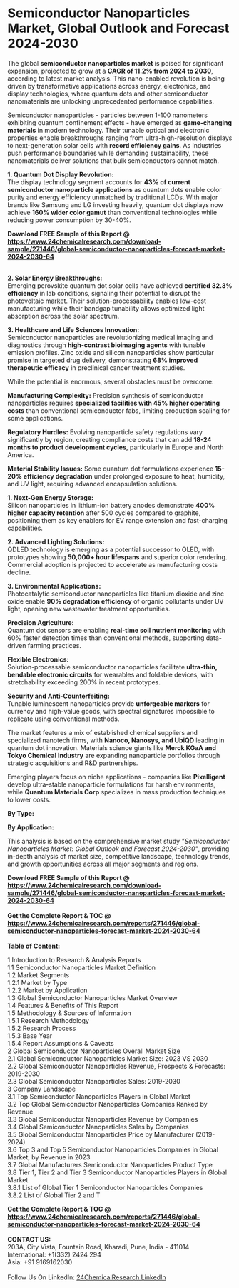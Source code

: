 <h1>Semiconductor Nanoparticles Market, Global Outlook and Forecast 2024-2030</h1><p>The global <strong>semiconductor nanoparticles market</strong> is poised for significant expansion, projected to grow at a <strong>CAGR of 11.2% from 2024 to 2030</strong>, according to latest market analysis. This nano-enabled revolution is being driven by transformative applications across energy, electronics, and display technologies, where quantum dots and other semiconductor nanomaterials are unlocking unprecedented performance capabilities.</p><p>Semiconductor nanoparticles - particles between 1-100 nanometers exhibiting quantum confinement effects - have emerged as <strong>game-changing materials</strong> in modern technology. Their tunable optical and electronic properties enable breakthroughs ranging from ultra-high-resolution displays to next-generation solar cells with <strong>record efficiency gains</strong>. As industries push performance boundaries while demanding sustainability, these nanomaterials deliver solutions that bulk semiconductors cannot match.</p><p><strong>1. Quantum Dot Display Revolution:</strong><br>
The display technology segment accounts for <strong>43% of current semiconductor nanoparticle applications</strong> as quantum dots enable color purity and energy efficiency unmatched by traditional LCDs. With major brands like Samsung and LG investing heavily, quantum dot displays now achieve <strong>160% wider color gamut</strong> than conventional technologies while reducing power consumption by 30-40%.</p><div><b>Download FREE Sample of this Report @ 
            <a href="https://www.24chemicalresearch.com/download-sample/271446/global-semiconductor-nanoparticles-forecast-market-2024-2030-64">
            https://www.24chemicalresearch.com/download-sample/271446/global-semiconductor-nanoparticles-forecast-market-2024-2030-64</a></b></div><br><p><strong>2. Solar Energy Breakthroughs:</strong><br>
Emerging perovskite quantum dot solar cells have achieved <strong>certified 32.3% efficiency</strong> in lab conditions, signaling their potential to disrupt the photovoltaic market. Their solution-processability enables low-cost manufacturing while their bandgap tunability allows optimized light absorption across the solar spectrum.</p><p><strong>3. Healthcare and Life Sciences Innovation:</strong><br>
Semiconductor nanoparticles are revolutionizing medical imaging and diagnostics through <strong>high-contrast bioimaging agents</strong> with tunable emission profiles. Zinc oxide and silicon nanoparticles show particular promise in targeted drug delivery, demonstrating <strong>68% improved therapeutic efficacy</strong> in preclinical cancer treatment studies.</p><p>While the potential is enormous, several obstacles must be overcome:</p><p><strong>Manufacturing Complexity:</strong> Precision synthesis of semiconductor nanoparticles requires <strong>specialized facilities with 45% higher operating costs</strong> than conventional semiconductor fabs, limiting production scaling for some applications.</p><p><strong>Regulatory Hurdles:</strong> Evolving nanoparticle safety regulations vary significantly by region, creating compliance costs that can add <strong>18-24 months to product development cycles</strong>, particularly in Europe and North America.</p><p><strong>Material Stability Issues:</strong> Some quantum dot formulations experience <strong>15-20% efficiency degradation</strong> under prolonged exposure to heat, humidity, and UV light, requiring advanced encapsulation solutions.</p><p><strong>1. Next-Gen Energy Storage:</strong><br>
Silicon nanoparticles in lithium-ion battery anodes demonstrate <strong>400% higher capacity retention</strong> after 500 cycles compared to graphite, positioning them as key enablers for EV range extension and fast-charging capabilities.</p><p><strong>2. Advanced Lighting Solutions:</strong><br>
QDLED technology is emerging as a potential successor to OLED, with prototypes showing <strong>50,000+ hour lifespans</strong> and superior color rendering. Commercial adoption is projected to accelerate as manufacturing costs decline.</p><p><strong>3. Environmental Applications:</strong><br>
Photocatalytic semiconductor nanoparticles like titanium dioxide and zinc oxide enable <strong>90% degradation efficiency</strong> of organic pollutants under UV light, opening new wastewater treatment opportunities.</p><p><strong>Precision Agriculture:</strong><br>
Quantum dot sensors are enabling <strong>real-time soil nutrient monitoring</strong> with 60% faster detection times than conventional methods, supporting data-driven farming practices.</p><p><strong>Flexible Electronics:</strong><br>
Solution-processable semiconductor nanoparticles facilitate <strong>ultra-thin, bendable electronic circuits</strong> for wearables and foldable devices, with stretchability exceeding 200% in recent prototypes.</p><p><strong>Security and Anti-Counterfeiting:</strong><br>
Tunable luminescent nanoparticles provide <strong>unforgeable markers</strong> for currency and high-value goods, with spectral signatures impossible to replicate using conventional methods.</p><p>The market features a mix of established chemical suppliers and specialized nanotech firms, with <strong>Nanoco, Nanosys, and UbiQD</strong> leading in quantum dot innovation. Materials science giants like <strong>Merck KGaA and Tokyo Chemical Industry</strong> are expanding nanoparticle portfolios through strategic acquisitions and R&amp;D partnerships.</p><p>Emerging players focus on niche applications - companies like <strong>Pixelligent</strong> develop ultra-stable nanoparticle formulations for harsh environments, while <strong>Quantum Materials Corp</strong> specializes in mass production techniques to lower costs.</p><p><strong>By Type:</strong></p><p><strong>By Application:</strong></p><p>This analysis is based on the comprehensive market study <em>"Semiconductor Nanoparticles Market: Global Outlook and Forecast 2024-2030"</em>, providing in-depth analysis of market size, competitive landscape, technology trends, and growth opportunities across all major segments and regions.</p><div><b>Download FREE Sample of this Report @ 
            <a href="https://www.24chemicalresearch.com/download-sample/271446/global-semiconductor-nanoparticles-forecast-market-2024-2030-64">
            https://www.24chemicalresearch.com/download-sample/271446/global-semiconductor-nanoparticles-forecast-market-2024-2030-64</a></b></div><br><div><b>Get the Complete Report & TOC @ 
            <a href="https://www.24chemicalresearch.com/reports/271446/global-semiconductor-nanoparticles-forecast-market-2024-2030-64">
            https://www.24chemicalresearch.com/reports/271446/global-semiconductor-nanoparticles-forecast-market-2024-2030-64</a></b></div><br>
            <b>Table of Content:</b><p>1 Introduction to Research & Analysis Reports<br />
    1.1 Semiconductor Nanoparticles Market Definition<br />
    1.2 Market Segments<br />
        1.2.1 Market by Type<br />
        1.2.2 Market by Application<br />
    1.3 Global Semiconductor Nanoparticles Market Overview<br />
    1.4 Features & Benefits of This Report<br />
    1.5 Methodology & Sources of Information<br />
        1.5.1 Research Methodology<br />
        1.5.2 Research Process<br />
        1.5.3 Base Year<br />
        1.5.4 Report Assumptions & Caveats<br />
2 Global Semiconductor Nanoparticles Overall Market Size<br />
    2.1 Global Semiconductor Nanoparticles Market Size: 2023 VS 2030<br />
    2.2 Global Semiconductor Nanoparticles Revenue, Prospects & Forecasts: 2019-2030<br />
    2.3 Global Semiconductor Nanoparticles Sales: 2019-2030<br />
3 Company Landscape<br />
    3.1 Top Semiconductor Nanoparticles Players in Global Market<br />
    3.2 Top Global Semiconductor Nanoparticles Companies Ranked by Revenue<br />
    3.3 Global Semiconductor Nanoparticles Revenue by Companies<br />
    3.4 Global Semiconductor Nanoparticles Sales by Companies<br />
    3.5 Global Semiconductor Nanoparticles Price by Manufacturer (2019-2024)<br />
    3.6 Top 3 and Top 5 Semiconductor Nanoparticles Companies in Global Market, by Revenue in 2023<br />
    3.7 Global Manufacturers Semiconductor Nanoparticles Product Type<br />
    3.8 Tier 1, Tier 2 and Tier 3 Semiconductor Nanoparticles Players in Global Market<br />
        3.8.1 List of Global Tier 1 Semiconductor Nanoparticles Companies<br />
        3.8.2 List of Global Tier 2 and T</p><div><b>Get the Complete Report & TOC @ 
            <a href="https://www.24chemicalresearch.com/reports/271446/global-semiconductor-nanoparticles-forecast-market-2024-2030-64">
            https://www.24chemicalresearch.com/reports/271446/global-semiconductor-nanoparticles-forecast-market-2024-2030-64</a></b></div><br><b>CONTACT US:</b><br>
            203A, City Vista, Fountain Road, Kharadi, Pune, India - 411014<br>
            International: +1(332) 2424 294<br>
            Asia: +91 9169162030 <br><br>
            Follow Us On LinkedIn: <a href="https://www.linkedin.com/company/24chemicalresearch/">24ChemicalResearch LinkedIn</a>